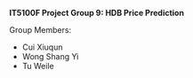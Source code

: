 <b>IT5100F Project Group 9: HDB Price Prediction</b>

Group Members:
- Cui Xiuqun
- Wong Shang Yi
- Tu Weile
